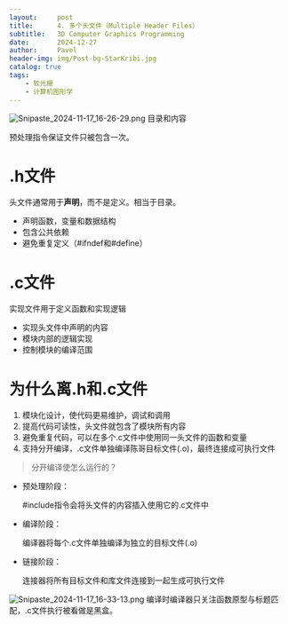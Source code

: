 ```yaml
---
layout:     post
title:      4. 多个头文件（Multiple Header Files）
subtitle:   3D Computer Graphics Programming
date:       2024-12-27
author:     Pavel
header-img: img/Post-bg-StarKribi.jpg
catalog: true
tags:
    - 软光栅
    - 计算机图形学
---
```



![Snipaste_2024-11-17_16-26-29.png](https://pavelblog-images-1333471781.cos.ap-shanghai.myqcloud.com/undefined20241227145434861.png?imageSlim)
目录和内容

预处理指令保证文件只被包含一次。

# .h文件

头文件通常用于**声明**，而不是定义。相当于目录。

- 声明函数，变量和数据结构
- 包含公共依赖
- 避免重复定义（#ifndef和#define）

# .c文件

实现文件用于定义函数和实现逻辑

- 实现头文件中声明的内容
- 模块内部的逻辑实现
- 控制模块的编译范围

# 为什么离.h和.c文件

1. 模块化设计，使代码更易维护，调试和调用
2. 提高代码可读性，头文件就包含了模块所有内容
3. 避免重复代码，可以在多个.c文件中使用同一头文件的函数和变量
4. 支持分开编译，.c文件单独编译陈哥目标文件(.o)，最终连接成可执行文件

> 分开编译使怎么运行的？

- 预处理阶段：
    
    #include指令会将头文件的内容插入使用它的.c文件中
    
- 编译阶段：
    
    编译器将每个.c文件单独编译为独立的目标文件(.o)
    
- 链接阶段：
    
    连接器将所有目标文件和库文件连接到一起生成可执行文件
    

![Snipaste_2024-11-17_16-33-13.png](https://pavelblog-images-1333471781.cos.ap-shanghai.myqcloud.com/undefined20241227145527638.png?imageSlim)
编译时编译器只关注函数原型与标题匹配，.c文件执行被看做是黑盒。

